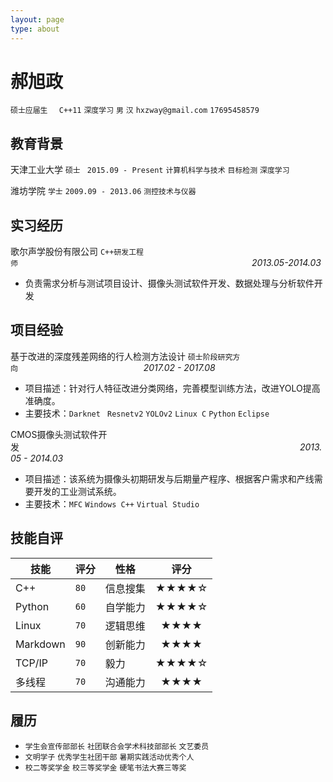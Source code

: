 ```yaml
---
layout: page
type: about
---
```


# 郝旭政

`硕士应届生  `   `C++11`   `深度学习`   `男`   `汉`   `hxzway@gmail.com`   `17695458579`

## 教育背景

天津工业大学   `硕士 `   `2015.09 - Present`   `计算机科学与技术`   `目标检测`   `深度学习` 

潍坊学院   `学士`   `2009.09 - 2013.06`   `测控技术与仪器` 

## 实习经历

歌尔声学股份有限公司   `C++研发工程师`&nbsp;&nbsp;&nbsp;&nbsp;&nbsp;&nbsp;&nbsp;&nbsp;&nbsp;&nbsp;&nbsp;&nbsp;&nbsp;&nbsp;&nbsp;&nbsp;&nbsp;&nbsp;&nbsp;&nbsp;&nbsp;&nbsp;&nbsp;&nbsp;&nbsp;&nbsp;&nbsp;&nbsp;&nbsp;&nbsp;&nbsp;&nbsp;&nbsp;&nbsp;&nbsp;&nbsp;&nbsp;&nbsp;&nbsp;&nbsp;&nbsp;&nbsp;&nbsp;&nbsp;&nbsp;&nbsp;&nbsp;&nbsp;&nbsp;&nbsp;&nbsp;&nbsp;&nbsp;&nbsp;&nbsp;&nbsp;&nbsp;&nbsp;&nbsp;&nbsp;&nbsp;&nbsp;&nbsp;&nbsp;&nbsp;&nbsp;&nbsp;&nbsp;&nbsp;&nbsp;&nbsp;&nbsp;&nbsp;&nbsp;&nbsp;&nbsp;&nbsp;&nbsp;&nbsp;&nbsp;&nbsp;&nbsp;&nbsp;&nbsp;&nbsp;&nbsp;&nbsp;&nbsp;&nbsp;&nbsp;&nbsp;&nbsp;&nbsp;&nbsp;&nbsp;*2013.05-2014.03*

- 负责需求分析与测试项目设计、摄像头测试软件开发、数据处理与分析软件开发

## 项目经验

基于改进的深度残差网络的行人检测方法设计   `硕士阶段研究方向`&nbsp;&nbsp;&nbsp;&nbsp;&nbsp;&nbsp;&nbsp;&nbsp;&nbsp;&nbsp;&nbsp;&nbsp;&nbsp;&nbsp;&nbsp;&nbsp;&nbsp;&nbsp;&nbsp;&nbsp;&nbsp;&nbsp;&nbsp;&nbsp;&nbsp;&nbsp;&nbsp;&nbsp;&nbsp;&nbsp;&nbsp;&nbsp;&nbsp;&nbsp;&nbsp;&nbsp;&nbsp;&nbsp;&nbsp;&nbsp;&nbsp;&nbsp;&nbsp;&nbsp;&nbsp;&nbsp;&nbsp;&nbsp;&nbsp;&nbsp;&nbsp;*2017.02 - 2017.08*

- 项目描述：针对行人特征改进分类网络，完善模型训练方法，改进YOLO提高准确度。
- 主要技术：`Darknet `   `Resnetv2`   `YOLOv2`   `Linux C`   `Python`   `Eclipse`

CMOS摄像头测试软件开发&nbsp;&nbsp;&nbsp;&nbsp;&nbsp;&nbsp;&nbsp;&nbsp;&nbsp;&nbsp;&nbsp;&nbsp;&nbsp;&nbsp;&nbsp;&nbsp;&nbsp;&nbsp;&nbsp;&nbsp;&nbsp;&nbsp;&nbsp;&nbsp;&nbsp;&nbsp;&nbsp;&nbsp;&nbsp;&nbsp;&nbsp;&nbsp;&nbsp;&nbsp;&nbsp;&nbsp;&nbsp;&nbsp;&nbsp;&nbsp;&nbsp;&nbsp;&nbsp;&nbsp;&nbsp;&nbsp;&nbsp;&nbsp;&nbsp;&nbsp;&nbsp;&nbsp;&nbsp;&nbsp;&nbsp;&nbsp;&nbsp;&nbsp;&nbsp;&nbsp;&nbsp;&nbsp;&nbsp;&nbsp;&nbsp;&nbsp;&nbsp;&nbsp;&nbsp;&nbsp;&nbsp;&nbsp;&nbsp;&nbsp;&nbsp;&nbsp;&nbsp;&nbsp;&nbsp;&nbsp;&nbsp;&nbsp;&nbsp;&nbsp;&nbsp;&nbsp;&nbsp;&nbsp;&nbsp;&nbsp;&nbsp;&nbsp;&nbsp;&nbsp;&nbsp;&nbsp;&nbsp;&nbsp;&nbsp;&nbsp;&nbsp;&nbsp;&nbsp;&nbsp;&nbsp;&nbsp;&nbsp;&nbsp;&nbsp;&nbsp;&nbsp;&nbsp;&nbsp;&nbsp;*2013.05 - 2014.03* 

- 项目描述：该系统为摄像头初期研发与后期量产程序、根据客户需求和产线需要开发的工业测试系统。
- 主要技术：`MFC`   `Windows C++`   `Virtual Studio `

## 技能自评

| 技能               | 评分 | 性格 | 评分 |
| ------------------ | :--- | ------------------ | :------------------: |
| C++      | `80` | 信息搜集 | ★★★★☆ |
| Python   | `60` | 自学能力 | ★★★★☆ |
| Linux    | `70` | 逻辑思维 | ★★★★ |
| Markdown   | `90` | 创新能力 | ★★★★ |
| TCP/IP     | `70` | 毅力 | ★★★★☆ |
| 多线程     | `70` | 沟通能力 | ★★★★ |

## 履历

- `学生会宣传部部长`   `社团联合会学术科技部部长`   `文艺委员`
- `文明学子`   `优秀学生社团干部`   `暑期实践活动优秀个人`
- `校二等奖学金`   `校三等奖学金`   `硬笔书法大赛三等奖 `
